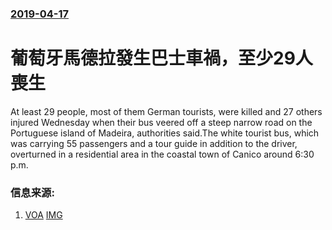 ### [2019-04-17](/news/2019/04/17/index.md)

##### 
# 葡萄牙馬德拉發生巴士車禍，至少29人喪生 

At least 29 people, most of them German tourists, were killed and 27 others injured Wednesday when their bus veered off a steep narrow road on the Portuguese island of Madeira, authorities said.The white tourist bus, which was carrying 55 passengers and a tour guide in addition to the driver, overturned in a residential area in the coastal town of Canico around 6:30 p.m.


### 信息来源:

1. [VOA](https://www.voanews.com/a/majority-of-victims-in-madeira-bus-accident-are-german-/4880404.html) [IMG](https://media.voltron.voanews.com/Drupal/01live-166/2019-06/D3B0C3D7-739B-43A5-ADCE-38537463DC3A.jpg)

